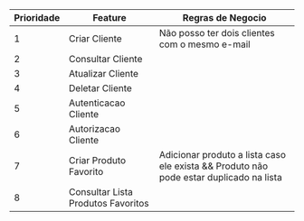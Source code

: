| Prioridade  |  Feature                              | Regras de Negocio |
| ----------- |  ------------------------------------ | ----------------- |
| 1           |  Criar Cliente                        | Não posso ter dois clientes com o mesmo e-mail |
| 2           |  Consultar Cliente                    |  |
| 3           |  Atualizar Cliente                    |  |
| 4           |  Deletar Cliente                      |  |
| 5           |  Autenticacao Cliente                 |  |
| 6           |  Autorizacao Cliente                  |  |
| 7           |  Criar Produto Favorito               | Adicionar produto a lista caso ele exista && Produto não pode estar duplicado na lista |
| 8           |  Consultar Lista Produtos Favoritos   |  |
